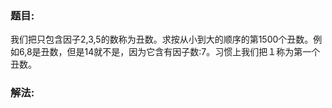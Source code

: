 ### 题目:<br>
我们把只包含因子2,3,5的数称为丑数。求按从小到大的顺序的第1500个丑数。例如6,8是丑数，但是14就不是，因为它含有因子数:7。习惯上我们把１称为第一个丑数。<br>

### 解法:<br>

